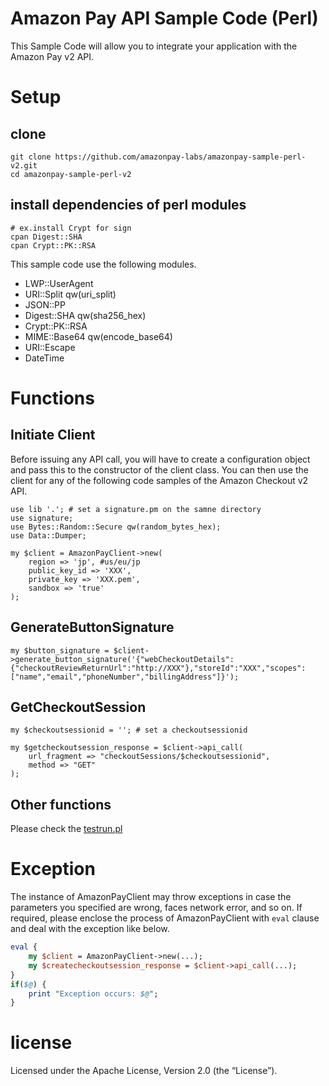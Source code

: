 # Amazon Pay API Sample Code (Perl)

This Sample Code will allow you to integrate your application with the Amazon Pay v2 API.

# Setup

## clone

```
git clone https://github.com/amazonpay-labs/amazonpay-sample-perl-v2.git
cd amazonpay-sample-perl-v2
```

## install dependencies of perl modules

```
# ex.install Crypt for sign
cpan Digest::SHA
cpan Crypt::PK::RSA
```

This sample code use the following modules.

* LWP::UserAgent
* URI::Split qw(uri_split)
* JSON::PP
* Digest::SHA qw(sha256_hex)
* Crypt::PK::RSA
* MIME::Base64 qw(encode_base64)
* URI::Escape
* DateTime


# Functions
## Initiate Client

Before issuing any API call, you will have to create a configuration object and pass this to the constructor of the client class. You can then use the client for any of the following code samples of the Amazon Checkout v2 API.

```
use lib '.'; # set a signature.pm on the samne directory
use signature;
use Bytes::Random::Secure qw(random_bytes_hex);
use Data::Dumper;

my $client = AmazonPayClient->new(
    region => 'jp', #us/eu/jp
    public_key_id => 'XXX',
    private_key => 'XXX.pem',
    sandbox => 'true'
);
```

## GenerateButtonSignature

```
my $button_signature = $client->generate_button_signature('{"webCheckoutDetails":{"checkoutReviewReturnUrl":"http://XXX"},"storeId":"XXX","scopes":["name","email","phoneNumber","billingAddress"]}');
```

## GetCheckoutSession

```
my $checkoutsessionid = ''; # set a checkoutsessionid

my $getcheckoutsession_response = $client->api_call(
    url_fragment => "checkoutSessions/$checkoutsessionid",
    method => "GET"
);
```

## Other functions
Please check the [testrun.pl](https://github.com/amazonpay-labs/amazonpay-sample-perl-v2/blob/main/testrun.pl)

# Exception
The instance of AmazonPayClient may throw exceptions in case the parameters you specified are wrong, faces network error, and so on. 
If required, please enclose the process of AmazonPayClient with `eval` clause and deal with the exception like below.
```perl
eval {
    my $client = AmazonPayClient->new(...);
    my $createcheckoutsession_response = $client->api_call(...);
}
if($@) {
    print "Exception occurs: $@";
}
```

# license
Licensed under the Apache License, Version 2.0 (the “License”).

